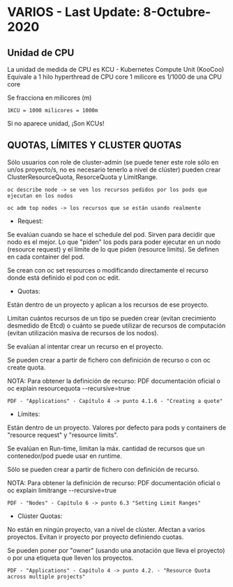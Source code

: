 VARIOS			- Last Update: 8-Octubre-2020
======

Unidad de CPU
--------------
La unidad de medida de CPU es KCU - Kubernetes Compute Unit (KooCoo)
 Equivale a 1 hilo hyperthread de CPU core
 1 milicore es 1/1000 de una CPU core
 
 Se fracciona en milicores (m)

	1KCU = 1000 milicores = 1000m

Si no aparece unidad, ¡Son KCUs!

QUOTAS, LÍMITES Y CLUSTER QUOTAS
--------------------------------

Sólo usuarios con role de cluster-admin (se puede tener este role sólo en un/os proyecto/s, no es necesario tenerlo a nivel de clúster) pueden crear ClusterResourceQuota, ResorceQuota y LimitRange.

	oc describe node -> se ven los recursos pedidos por los pods que ejecutan en los nodos

	oc adm top nodes -> los recursos que se están usando realmente

* Request:

 Se evalúan cuando se hace el schedule del pod. Sirven para decidir que nodo es el mejor.
 Lo que "piden" los pods para poder ejecutar en un nodo (resource request) y el límite de lo que piden (resource limits).
 Se definen en cada container del pod.	
 
 Se crean con oc set resources o modificando directamente el recurso donde está definido el pod con oc edit.

* Quotas:

 Están dentro de un proyecto y aplican a los recursos de ese proyecto. 

 Limitan cuántos recursos de un tipo se pueden crear (evitan crecimiento desmedido de Etcd) o cuánto se puede utilizar de recursos de computación (evitan utilización masiva de recursos de los nodos).

 Se evalúan al intentar crear un recurso en el proyecto.

 Se pueden crear a partir de fichero con definición de recurso o con oc create quota.
 
 NOTA: Para obtener la definición de recurso: PDF documentación oficial o oc explain resourcequota --recursive=true
 
	PDF - "Applications" - Capítulo 4 -> punto 4.1.6 - "Creating a quote"

* Límites:

 Están dentro de un proyecto. Valores por defecto para pods y containers de "resource request" y "resource limits".

 Se evalúan en Run-time, limitan la máx. cantidad de recursos que un contenedor/pod puede usar en runtime.

 Sólo se pueden crear a partir de fichero con definición de recurso.

 NOTA:  Para obtener la definición de recurso: PDF documentación oficial o oc explain limitrange --recursive=true

	PDF - "Nodes" - Capítulo 6 -> punto 6.3 "Setting Limit Ranges"

* Clúster Quotas:

 No están en ningún proyecto, van a nivel de clúster.
 Afectan a varios proyectos. Evitan ir proyecto por proyecto definiendo cuotas.

 Se pueden poner por "owner" (usando una anotación que lleva el proyecto) o por una etiqueta que lleven los proyectos.

	PDF - "Applications" - Capítulo 4 -> punto 4.2. - "Resource Quota across multiple projects"
